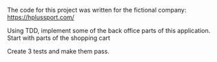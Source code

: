 
The code for this project was written for the fictional company:
https://hplussport.com/

Using TDD, implement some of the back office parts of this application.
Start with parts of the shopping cart

Create 3 tests and make them pass.
